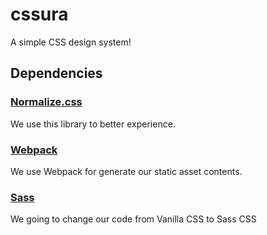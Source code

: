# cssura

A simple CSS design system! 

## Dependencies

### [Normalize.css](https://necolas.github.io/normalize.css/)
We use this library to better experience.

### [Webpack](https://webpack.js.org)
We use Webpack for generate our static asset contents.

### [Sass](sass-lang.com)
We going to change our code from Vanilla CSS to Sass CSS
